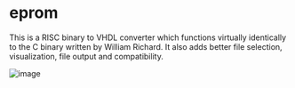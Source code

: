 # eprom
This is a RISC binary to VHDL converter which functions virtually identically to the C binary written by William Richard. It also adds better file selection, visualization, file output and compatibility.

![image](http://willhamic.com/eprom/screenshot.png)
